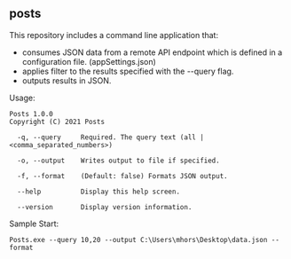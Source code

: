 ## posts

This repository includes a command line application that:
* consumes JSON data from a remote API endpoint which is defined in a configuration file. (appSettings.json)
* applies filter to the results specified with the --query flag.
* outputs results in JSON.

Usage:
```
Posts 1.0.0
Copyright (C) 2021 Posts

  -q, --query     Required. The query text (all | <comma_separated_numbers>)

  -o, --output    Writes output to file if specified.

  -f, --format    (Default: false) Formats JSON output.

  --help          Display this help screen.

  --version       Display version information.
```

Sample Start:
```
Posts.exe --query 10,20 --output C:\Users\mhors\Desktop\data.json --format
```
